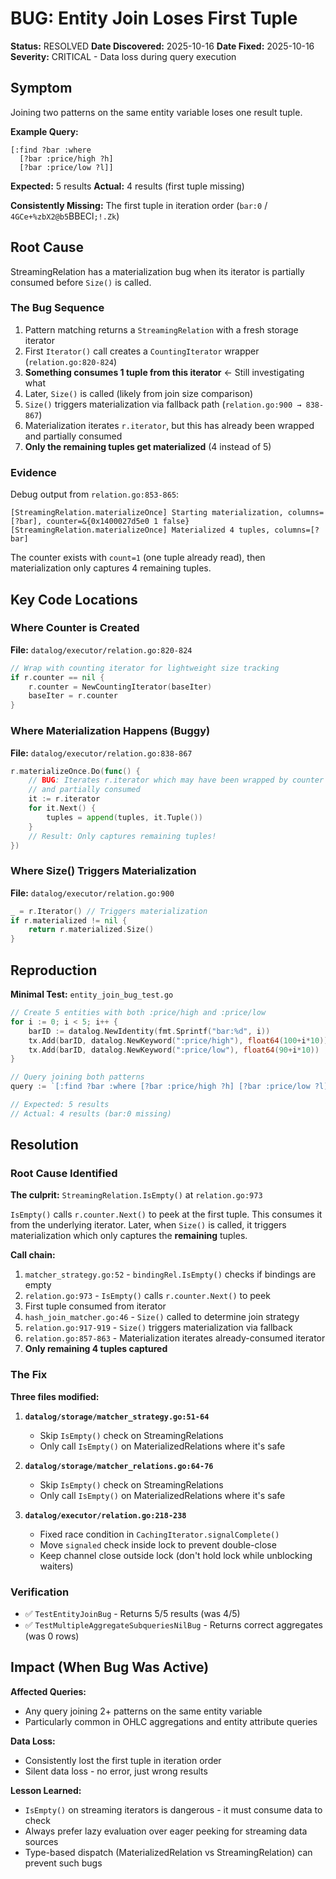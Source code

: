 # BUG: Entity Join Loses First Tuple

**Status:** RESOLVED
**Date Discovered:** 2025-10-16
**Date Fixed:** 2025-10-16
**Severity:** CRITICAL - Data loss during query execution

## Symptom

Joining two patterns on the same entity variable loses one result tuple.

**Example Query:**
```datalog
[:find ?bar :where
  [?bar :price/high ?h]
  [?bar :price/low ?l]]
```

**Expected:** 5 results
**Actual:** 4 results (first tuple missing)

**Consistently Missing:** The first tuple in iteration order (`bar:0` / `4GCe+%zbX2@b5`BBECl`;!.Zk`)

## Root Cause

StreamingRelation has a materialization bug when its iterator is partially consumed before `Size()` is called.

### The Bug Sequence

1. Pattern matching returns a `StreamingRelation` with a fresh storage iterator
2. First `Iterator()` call creates a `CountingIterator` wrapper (`relation.go:820-824`)
3. **Something consumes 1 tuple from this iterator** ← Still investigating what
4. Later, `Size()` is called (likely from join size comparison)
5. `Size()` triggers materialization via fallback path (`relation.go:900 → 838-867`)
6. Materialization iterates `r.iterator`, but this has already been wrapped and partially consumed
7. **Only the remaining tuples get materialized** (4 instead of 5)

### Evidence

Debug output from `relation.go:853-865`:
```
[StreamingRelation.materializeOnce] Starting materialization, columns=[?bar], counter=&{0x1400027d5e0 1 false}
[StreamingRelation.materializeOnce] Materialized 4 tuples, columns=[?bar]
```

The counter exists with `count=1` (one tuple already read), then materialization only captures 4 remaining tuples.

## Key Code Locations

### Where Counter is Created
**File:** `datalog/executor/relation.go:820-824`
```go
// Wrap with counting iterator for lightweight size tracking
if r.counter == nil {
    r.counter = NewCountingIterator(baseIter)
    baseIter = r.counter
}
```

### Where Materialization Happens (Buggy)
**File:** `datalog/executor/relation.go:838-867`
```go
r.materializeOnce.Do(func() {
    // BUG: Iterates r.iterator which may have been wrapped by counter
    // and partially consumed
    it := r.iterator
    for it.Next() {
        tuples = append(tuples, it.Tuple())
    }
    // Result: Only captures remaining tuples!
})
```

### Where Size() Triggers Materialization
**File:** `datalog/executor/relation.go:900`
```go
_ = r.Iterator() // Triggers materialization
if r.materialized != nil {
    return r.materialized.Size()
}
```

## Reproduction

**Minimal Test:** `entity_join_bug_test.go`

```go
// Create 5 entities with both :price/high and :price/low
for i := 0; i < 5; i++ {
    barID := datalog.NewIdentity(fmt.Sprintf("bar:%d", i))
    tx.Add(barID, datalog.NewKeyword(":price/high"), float64(100+i*10))
    tx.Add(barID, datalog.NewKeyword(":price/low"), float64(90+i*10))
}

// Query joining both patterns
query := `[:find ?bar :where [?bar :price/high ?h] [?bar :price/low ?l]]`

// Expected: 5 results
// Actual: 4 results (bar:0 missing)
```

## Resolution

### Root Cause Identified

**The culprit:** `StreamingRelation.IsEmpty()` at `relation.go:973`

`IsEmpty()` calls `r.counter.Next()` to peek at the first tuple. This consumes it from the underlying iterator. Later, when `Size()` is called, it triggers materialization which only captures the **remaining** tuples.

**Call chain:**
1. `matcher_strategy.go:52` - `bindingRel.IsEmpty()` checks if bindings are empty
2. `relation.go:973` - `IsEmpty()` calls `r.counter.Next()` to peek
3. First tuple consumed from iterator
4. `hash_join_matcher.go:46` - `Size()` called to determine join strategy
5. `relation.go:917-919` - `Size()` triggers materialization via fallback
6. `relation.go:857-863` - Materialization iterates already-consumed iterator
7. **Only remaining 4 tuples captured**

### The Fix

**Three files modified:**

1. **`datalog/storage/matcher_strategy.go:51-64`**
   - Skip `IsEmpty()` check on StreamingRelations
   - Only call `IsEmpty()` on MaterializedRelations where it's safe

2. **`datalog/storage/matcher_relations.go:64-76`**
   - Skip `IsEmpty()` check on StreamingRelations
   - Only call `IsEmpty()` on MaterializedRelations where it's safe

3. **`datalog/executor/relation.go:218-238`**
   - Fixed race condition in `CachingIterator.signalComplete()`
   - Move `signaled` check inside lock to prevent double-close
   - Keep channel close outside lock (don't hold lock while unblocking waiters)

### Verification

- ✅ `TestEntityJoinBug` - Returns 5/5 results (was 4/5)
- ✅ `TestMultipleAggregateSubqueriesNilBug` - Returns correct aggregates (was 0 rows)

## Impact (When Bug Was Active)

**Affected Queries:**
- Any query joining 2+ patterns on the same entity variable
- Particularly common in OHLC aggregations and entity attribute queries

**Data Loss:**
- Consistently lost the first tuple in iteration order
- Silent data loss - no error, just wrong results

**Lesson Learned:**
- `IsEmpty()` on streaming iterators is dangerous - it must consume data to check
- Always prefer lazy evaluation over eager peeking for streaming data sources
- Type-based dispatch (MaterializedRelation vs StreamingRelation) can prevent such bugs
